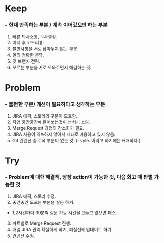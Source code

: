 # Keep

### - 현재 만족하는 부분 / 계속 이어갔으면 하는 부분

1. 빠른 의사소통, 의사결정.
2. 머지 후 코드리뷰.
3. 불만사항을 서로 담아두지 않는 부분.
4. 일의 정확한 분담.
5. 깃 브랜치 전략.
6. 모르는 부분을 서로 도와주면서 해결하는 것.

# Problem

### - 불편한 부분/ 개선이 필요하다고 생각하는 부분

1. JIRA 에픽, 스토리의 구분이 모호함.
2. 작업 중간중간에 물어보는것이 눈치가 보임.
3. Merge Request 과정의 간소화가 필요.
4. JIRA 사용이 익숙하지 않아서 제대로 사용하고 있지 않음.
5. Git 컨벤션 중 주석 부분이 없는 것. (-style. 이라고 하기에는 애매하다.)

# Try

### - Problem에 대한 해결책, 당장 action이 가능한 것, 다음 회고 때 판별 가능한 것

1. JIRA 에픽, 스토리 수정.
2. 중간중간 모르는 부분을 질문 하기.
  - 1,2시간마다 30분씩 질문 가능 시간을 만들고 없으면 패스.
3. 파트별로 Merge Request 진행.
4. 매일 JIRA 관리 확실하게 하기, 퇴실전에 업데이트 하기.
5. 컨벤션 수정.
